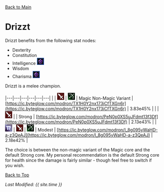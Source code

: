 [Back to Main](index.md)

# Drizzt

Drizzt benefits from the following stat nodes:

* Dexterity
* Constitution
* Intelligence ![Feat Icon](images\feat.png)
* Wisdom
* Charisma ![Feat Icon](images\feat.png)

Drizzt is a melee champion.

|---|---|---|---|---|---|
|   | ![Melee Icon](images\melee.png) | ![Ranged Icon](images\ranged.png) | Magic Non-Magic Variant | [https://ic.byteglow.com/modron/TX1H0Y2nx173iCfTXGn6r](https://ic.byteglow.com/modron/TX1H0Y2nx173iCfTXGn6r) | 3.83e45% |
|   | ![Melee Icon](images\melee.png) |   | Strong  | [https://ic.byteglow.com/modron/PeN0p0XS5uJFdmt13f3Df](https://ic.byteglow.com/modron/PeN0p0XS5uJFdmt13f3Df) | 2.13e43% |
| ![Magic Icon](images\magic.png) | ![Melee Icon](images\melee.png) | ![Ranged Icon](images\ranged.png) | Modest  | [https://ic.byteglow.com/modron/I_8g095yWaHD-a-z3QeAJ](https://ic.byteglow.com/modron/I_8g095yWaHD-a-z3QeAJ) | 2.18e42% |

The choice is between the non-magic variant of the Magic core and the default Strong core. My personal recommendation is the default Strong core for health since the damage is fairly similar - though feel free to switch if you wish.

[Back to Top](#top)

*Last Modified: {{ site.time }}*
